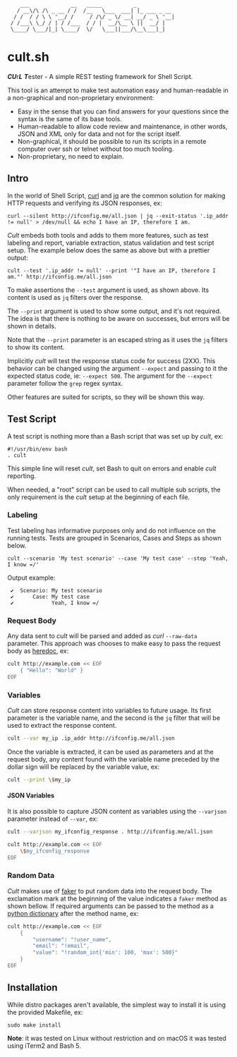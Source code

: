 ```
    ___             __   _____          _
   / __\/\ /\ _ __ / /  /__   \___  ___| |_ ___ _ __
  / /  / / \ \ '__/ /     / /\/ _ \/ __| __/ _ \ '__|
 / /___\ \_/ / | / /___  / / |  __/\__ \ ||  __/ |
 \____/ \___/|_| \____/  \/   \___||___/\__\___|_|

```

# cult.sh

***CU***r***L*** ***T***ester - A simple REST testing framework for Shell Script.

This tool is an attempt to make test automation easy and human-readable in a non-graphical and non-proprietary
environment:

* Easy in the sense that you can find answers for your questions since the syntax is the same of its base tools.
* Human-readable to allow code review and maintenance, in other words, JSON and XML only for data and not for the script
  itself.
* Non-graphical, it should be possible to run its scripts in a remote computer over ssh or telnet without too much
  tooling.
* Non-proprietary, no need to explain.

## Intro

In the world of Shell Script, [curl](https://curl.se/) and [jq](https://stedolan.github.io/jq/)
are the common solution for making HTTP requests and verifying its JSON responses, ex:

```shell
curl --silent http://ifconfig.me/all.json | jq --exit-status '.ip_addr != null' > /dev/null && echo I have an IP, therefore I am.
```

*Cult* embeds both tools and adds to them more features, such as test labeling and report, variable extraction, status
validation and test script setup. The example below does the same as above but with a prettier output:

```shell
cult --test '.ip_addr != null' --print '"I have an IP, therefore I am."' http://ifconfig.me/all.json
```

To make assertions the `--test` argument is used, as shown above. Its content is used as `jq` filters over the response.

The `--print` argument is used to show some output, and it's not required. The idea is that there is nothing to be aware
on successes, but errors will be shown in details.

Note that the `--print` parameter is an escaped string as it uses the `jq` filters to show its content.

Implicitly *cult* will test the response status code for success (2XX). This behavior can be changed using the
argument `--expect` and passing to it the expected status code, ie: `--expect 500`. The argument for the `--expect`
parameter follow the `grep` regex syntax.

Other features are suited for scripts, so they will be shown this way.

## Test Script

A test script is nothing more than a Bash script that was set up by *cult*, ex:

```shell
#!/usr/bin/env bash
. cult
```

This simple line will reset *cult*, set Bash to quit on errors and enable *cult* reporting.

When needed, a "root" script can be used to call multiple sub scripts, the only requirement is the *cult* setup at the
beginning of each file.

### Labeling

Test labeling has informative purposes only and do not influence on the running tests. Tests are grouped in Scenarios,
Cases and Steps as shown below.

```shell
cult --scenario 'My test scenario' --case 'My test case' --step 'Yeah, I know =/'
```

Output example:

```
 ✔  Scenario: My test scenario
 ✔      Case: My test case
 ✔            Yeah, I know =/
```

### Request Body

Any data sent to *cult* will be parsed and added as *curl* `--raw-data` parameter. This approach was chooses to make
easy to pass the request body as [heredoc](https://tldp.org/LDP/abs/html/here-docs.html), ex:

```bash
cult http://example.com << EOF
    { "Hello": "World" }
EOF
```

### Variables

*Cult* can store response content into variables to future usage. Its first parameter is the variable name, and the
second is the `jq` filter that will be used to extract the response content.

```bash
cult --var my_ip .ip_addr http://ifconfig.me/all.json
```

Once the variable is extracted, it can be used as parameters and at the request body, any content found with the
variable name preceded by the dollar sign will be replaced by the variable value, ex:

```bash
cult --print \$my_ip
```

#### JSON Variables
It is also possible to capture JSON content as variables using the `--varjson` parameter instead of `--var`, ex:

```bash
cult --varjson my_ifconfig_response . http://ifconfig.me/all.json

cult http://example.com << EOF
    \$my_ifconfig_response
EOF
```

### Random Data

*Cult* makes use of [faker](https://faker.readthedocs.io/en/master/index.html) to put random data into the request body.
The exclamation mark at the beginning of the value indicates a `faker` method as shown bellow. If required arguments can
be passed to the method as a [python dictionary](https://docs.python.org/3/tutorial/datastructures.html#dictionaries)
after the method name, ex:

```bash
cult http://example.com << EOF
    {
        "username": "!user_name",
        "email": "!email",
        "value": "!random_int{'min': 100, 'max': 500}"
    }
EOF
```

## Installation

While distro packages aren't available, the simplest way to install it is using the provided Makefile, ex:

```shell
sudo make install
```

**Note**: it was tested on Linux without restriction and on macOS it was tested using iTerm2 and Bash 5.
